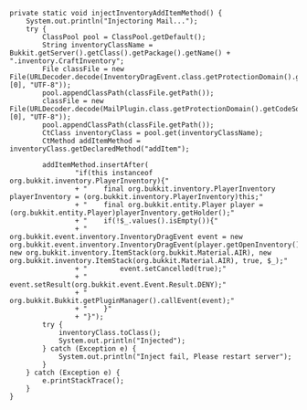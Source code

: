     private static void injectInventoryAddItemMethod() {
        System.out.println("Injectoring Mail...");
        try {
            ClassPool pool = ClassPool.getDefault();
            String inventoryClassName = Bukkit.getServer().getClass().getPackage().getName() + ".inventory.CraftInventory";
            File classFile = new File(URLDecoder.decode(InventoryDragEvent.class.getProtectionDomain().getCodeSource().getLocation().getPath().split("!")[0], "UTF-8"));
            pool.appendClassPath(classFile.getPath());
            classFile = new File(URLDecoder.decode(MailPlugin.class.getProtectionDomain().getCodeSource().getLocation().getPath().split("!")[0], "UTF-8"));
            pool.appendClassPath(classFile.getPath());
            CtClass inventoryClass = pool.get(inventoryClassName);
            CtMethod addItemMethod = inventoryClass.getDeclaredMethod("addItem");

            addItemMethod.insertAfter(
                    "if(this instanceof org.bukkit.inventory.PlayerInventory){"
                    + "    final org.bukkit.inventory.PlayerInventory playerInventory = (org.bukkit.inventory.PlayerInventory)this;"
                    + "    final org.bukkit.entity.Player player = (org.bukkit.entity.Player)playerInventory.getHolder();"
                    + "    if(!$_.values().isEmpty()){"
                    + "        org.bukkit.event.inventory.InventoryDragEvent event = new org.bukkit.event.inventory.InventoryDragEvent(player.getOpenInventory(), new org.bukkit.inventory.ItemStack(org.bukkit.Material.AIR), new org.bukkit.inventory.ItemStack(org.bukkit.Material.AIR), true, $_);"
                    + "        event.setCancelled(true);"
                    + "        event.setResult(org.bukkit.event.Event.Result.DENY);"
                    + "        org.bukkit.Bukkit.getPluginManager().callEvent(event);"
                    + "    }"
                    + "}");
            try {
                inventoryClass.toClass();
                System.out.println("Injected");
            } catch (Exception e) {
                System.out.println("Inject fail, Please restart server");
            }
        } catch (Exception e) {
            e.printStackTrace();
        }
    }
